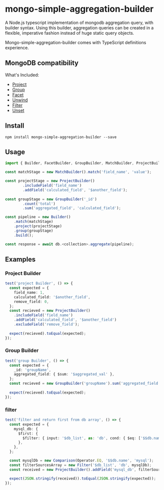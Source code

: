 # mongo-simple-aggregation-builder 

A Node.js typescript implementation of mongodb aggregation query, with builder
syntax. Using this builder, aggregation queries can be created in a flexible, imperative fashion instead of huge static query objects.

Mongo-simple-aggregation-builder comes with TypeScript definitions
experience.

## MongoDB compatibility

What's Included:

- [Project][Project]
- [Group][Group]
- [Facet][Facet]
- [Unwind][Unwind]
- [Filter][Filter]
- [Unset][Unset]

## Install

```
npm install mongo-simple-aggregation-builder --save
```

## Usage
```ts
import { Builder, FacetBuilder, GroupBuilder, MatchBuilder, ProjectBuilder } from 'mongo-simple-aggregation-builder'

const matchStage = new MatchBuilder().match('field_name', 'value');

const projectStage = new ProjectBuilder()
        .includeField('field_name')
        .addField('calculated_field', '$another_field');
                        
const groupStage = new GroupBuilder('_id')
        .count('total')
        .sum('aggregated_field', 'calculated_field');

const pipeline = new Builder()
    .match(matchStage)
    .project(projectStage)
    .group(groupStage)
    .build();

const response = await db.<collection>.aggregate(pipeline);
```

## Examples

### Project Builder
```ts
test('project Builder', () => {
  const expected = {
    field_name: 1,
    calculated_field: '$another_field',
    remove_field: 0,
  };
  const recieved = new ProjectBuilder()
    .includeField('field_name')
    .addField('calculated_field', '$another_field')
    .excludeField('remove_field');
    
  expect(recieved).toEqual(expected);
});
```

### Group Builder
```ts
test('group Builder', () => {
  const expected = {
    _id: 'groupName',
    aggregated_field: { $sum: '$aggregated_val' },
  };
  const recieved = new GroupBuilder('groupName').sum('aggregated_field', 'aggregated_val');
  
  expect(recieved).toEqual(expected);
});
```
### filter
```ts
test('filter and return first from db array', () => {
  const expected = {
    mysql_db: {
      $first: {
        $filter: { input: '$db_list', as: 'db', cond: { $eq: ['$$db.name', 'mysql'] } },
      },
    },
  };

  const mysqlDb = new Comparison(Operator.EQ, '$$db.name', 'mysql');
  const filterSourcesArray = new Filter('$db_list', 'db', mysqlDb);
  const received = new ProjectBuilder().addField('mysql_db', filterSourcesArray.first());

  expect(JSON.stringify(received)).toEqual(JSON.stringify(expected));
});
```
[Project]: https://www.mongodb.com/docs/manual/reference/operator/aggregation/project/
[Facet]: https://www.mongodb.com/docs/manual/reference/operator/aggregation/facet/
[Group]: https://www.mongodb.com/docs/manual/reference/operator/aggregation/Group/
[Unwind]: https://www.mongodb.com/docs/manual/reference/operator/aggregation/Unwind/
[Filter]: https://www.mongodb.com/docs/manual/reference/operator/aggregation/Filter/
[Unset]: https://www.mongodb.com/docs/manual/reference/operator/aggregation/unset/